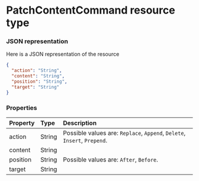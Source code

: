 # PatchContentCommand resource type



### JSON representation

Here is a JSON representation of the resource

```json
{
  "action": "String",
  "content": "String",
  "position": "String",
  "target": "String"
}

```
### Properties
| Property	   | Type	|Description|
|:---------------|:--------|:----------|
|action|String| Possible values are: `Replace`, `Append`, `Delete`, `Insert`, `Prepend`.|
|content|String||
|position|String| Possible values are: `After`, `Before`.|
|target|String||

<!-- uuid: c176e4b7-94e9-4faf-9d4c-3877f8b48e87\n2015-10-09 15:15:45 UTC -->
